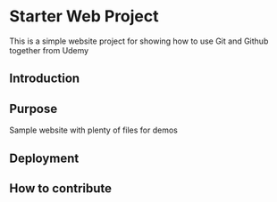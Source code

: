 # Starter Web Project

This is a simple website project for showing how to use Git and Github together from Udemy

## Introduction

## Purpose

Sample website with plenty of files for demos
## Deployment

## How to contribute

